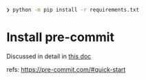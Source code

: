 ```bash
❯ python -m pip install -r requirements.txt
```

# Install pre-commit

Discussed in detail in [this doc](./docs/CODING_STYLE.md)

refs: https://pre-commit.com/#quick-start
